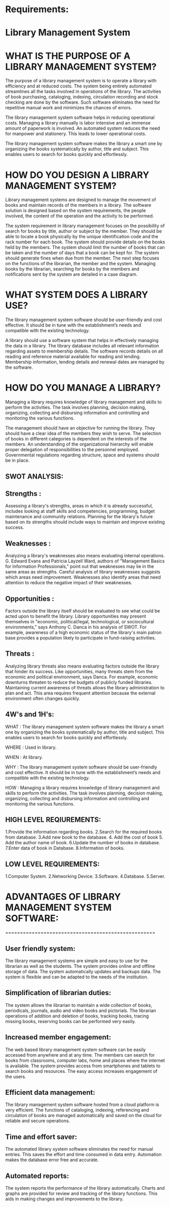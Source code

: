 
# Requirements: #

# Library Management System #

WHAT IS THE PURPOSE OF A LIBRARY MANAGEMENT SYSTEM?
======================================================
The purpose of a library management system is to operate a library with efficiency and at reduced costs. The system being entirely automated streamlines all the tasks involved in operations of the library. The activities of book purchasing, cataloging, indexing, circulation recording and stock checking are done by the software. Such software eliminates the need for repetitive manual work and minimizes the chances of errors.

The library management system software helps in reducing operational costs. Managing a library manually is labor intensive and an immense amount of paperwork is involved. An automated system reduces the need for manpower and stationery. This leads to lower operational costs.

The library management system software makes the library a smart one by organizing the books systematically by author, title and subject. This enables users to search for books quickly and effortlessly.


HOW DO YOU DESIGN A LIBRARY
MANAGEMENT SYSTEM?
=============================

Library management systems are designed to manage the movement of books and maintain records of the members in a library. The software solution is designed based on the system requirements, the people involved, the content of the operation and the activity to be performed.

The system requirement in library management focuses on the possibility of search for books by title, author or subject by the member. They should be able to locate a book physically by the unique identification code and the rack number for each book. The system should provide details on the books held by the members. The system should limit the number of books that can be taken and the number of days that a book can be kept for. The system should generate fines when due from the member.
The next step focuses on the functions of the librarian, the member and the system. Managing books by the librarian, searching for books by the members and notifications sent by the system are detailed in a case diagram.


WHAT SYSTEM DOES A LIBRARY USE?
======================================

The library management system software should be user-friendly and cost effective. It should be in tune with the establishment’s needs and compatible with the existing technology.


A library should use a software system that helps in effectively managing the data in a library. The library database includes all relevant information regarding assets to membership details. The software records details on all reading and reference material available for reading and lending. Membership information, lending details and renewal dates are managed by the software.

HOW DO YOU MANAGE A LIBRARY?
=====================================

Managing a library requires knowledge of library management and skills to perform the activities. The task involves planning, decision making, organizing, collecting and disbursing information and controlling and monitoring the various functions.

The management should have an objective for running the library. They should have a clear idea of the members they wish to serve. The selection of books in different categories is dependent on the interests of the members.
An understanding of the organizational hierarchy will enable proper delegation of responsibilities to the personnel employed. Governmental regulations regarding structure, space and systems should be in place.

## SWOT ANALYSIS:

## Strengths :
Assessing a library's strengths, areas in which it is already successful, includes looking at staff skills and competencies, programming, budget maintenance and community relations. Planning for the library's future based on its strengths should include ways to maintain and improve existing success.

## Weaknesses :
Analyzing a library's weaknesses also means evaluating internal operations. G. Edward Evans and Patricia Layzell Ward, authors of "Management Basics for Information Professionals," point out that weaknesses may lie in the same areas as strengths. Careful analysis of library weaknesses suggests which areas need improvement. Weaknesses also identify areas that need attention to reduce the negative impact of their weaknesses.

## Opportunities :
Factors outside the library itself should be evaluated to see what could be acted upon to benefit the library. Library opportunities may present themselves in "economic, political/legal, technological, or sociocultural environments," says Anthony C. Danca in his analysis of SWOT. For example, awareness of a high economic status of the library's main patron base provides a population likely to participate in fund-raising activities.

## Threats :
Analyzing library threats also means evaluating factors outside the library that hinder its success. Like opportunities, many threats stem from the economic and political environment, says Danca. For example, economic downturns threaten to reduce the budgets of publicly funded libraries. Maintaining current awareness of threats allows the library administration to plan and act. This area requires frequent attention because the external environment often changes quickly.

## 4W's and 1H's:

WHAT : The library management system software makes the library a smart one by organizing the books systematically by author, title and subject. This enables users to search for books quickly and effortlessly.

WHERE : Used in library.

WHEN : At library.

WHY : The library management system software should be user-friendly and cost effective. It should be in tune with the establishment’s needs and compatible with the existing technology.

HOW : Managing a library requires knowledge of library management and skills to perform the activities. The task involves planning, decision making, organizing, collecting and disbursing information and controlling and monitoring the various functions.

## HIGH LEVEL REQIUREMENTS:

1.Provide the information regarding books.
2.Search for the required books from database.
3.Add new book to the database.
4. Add the cost of book
5. Add the author name of book.
6.Update the number of books in database.
7.Enter data of book in Database.
8.Information of books.

## LOW LEVEL REQUIREMENTS:

1.Computer System.
2.Networking Device.
3.Software.
4.Database.
5.Server.


ADVANTAGES OF LIBRARY MANAGEMENT SYSTEM SOFTWARE:
===================================================
===================================================

User friendly system:
---------------------

The library management systems are simple and easy to use for the librarian as well as the students. The system provides online and offline storage of data. The system automatically updates and backups data. The system is flexible and can be adapted to the needs of the institution.

Simplification of librarian duties:
-----------------------------------

The system allows the librarian to maintain a wide collection of books, periodicals, journals, audio and video books and pictorials. The librarian operations of addition and deletion of books, tracking books, tracing missing books, reserving books can be performed very easily.

Increased member engagement:
---------------------------

The web based library management system software can be easily accessed from anywhere and at any time. The members can search for books from classrooms, computer labs, home and places where the internet is available. The system provides access from smartphones and tablets to search books and resources. The easy access increases engagement of the users.

Efficient data management:
--------------------------

The library management system software hosted from a cloud platform is very efficient. The functions of cataloging, indexing, referencing and circulation of books are managed automatically and saved on the cloud for reliable and secure operations.

Time and effort saver:
-----------------------

The automated library system software eliminates the need for manual entries. This saves the effort and time consumed in data entry. Automation makes the database error free and accurate.

Automated reports:
-------------------

The system reports the performance of the library automatically. Charts and graphs are provided for review and tracking of the library functions. This aids in making changes and improvements to the library.
